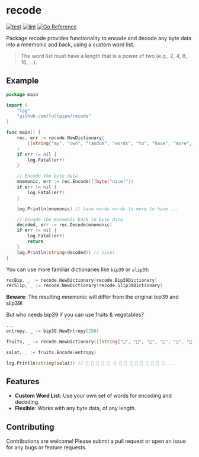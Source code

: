 # recode

[![test](https://github.com/fullpipe/recode/actions/workflows/test.yml/badge.svg)](https://github.com/fullpipe/recode/actions/workflows/test.yml)
[![lint](https://github.com/fullpipe/recode/actions/workflows/lint.yml/badge.svg)](https://github.com/fullpipe/recode/actions/workflows/lint.yml)
[![Go Reference](https://pkg.go.dev/badge/github.com/fullpipe/recode.svg)](https://pkg.go.dev/github.com/fullpipe/recode)

Package recode provides functionality to encode and decode any byte data into a mnemonic and back, using a custom word list.

> The word list must have a length that is a power of two (e.g., 2, 4, 8, 16, ...).

## Example

```go
package main

import (
    "log"
    "github.com/fullpipe/recode"
)

func main() {
    rec, err := recode.NewDictionary(
        []string{"my", "own", "random", "words", "to", "have", "more", "fun"},
    )
    if err != nil {
        log.Fatal(err)
    }

    // Encode the byte data
    mnemonic, err := rec.Encode([]byte("nice!"))
    if err != nil {
        log.Fatal(err)
    }

    log.Println(mnemonic) // have words words to more to have ...

    // Decode the mnemonic back to byte data
    decoded, err := rec.Decode(mnemonic)
    if err != nil {
        log.Fatal(err)
        return
    }
    log.Println(string(decoded)) // nice!
}
```

You can use more familiar dictionaries like `bip39` or `slip39`:

```go
recBip, _ := recode.NewDictionary(recode.Bip39Dictionary)
recSlip, _ := recode.NewDictionary(recode.Slip39Dictionary)
```

**Beware**: The resulting mnemonic will differ from the original bip39 and slip39!

But who needs bip39 if you can use fruits & vegetables?

```go
...
entropy, _ := bip39.NewEntropy(256)

fruits, _ := recode.NewDictionary([]string{"🍇", "🍈", "🍉", "🍊", "🍋", "🍌", "🍍", "🥭", "🍎", "🍐", "🍑", "🍒", "🍓", "🫐", "🥝", "🍅", "🫒", "🥥", "🥑", "🍆", "🥔", "🥕", "🌽", "🌶️", "🫑", "🥒", "🥬", "🥦", "🧄", "🧅", "🥜", "🫘"})

salat, _ := fruits.Encode(entropy)

log.Println(string(salat)) // 🍒 🧄 🍆 🥕 🥑 🫑 🍉 🍇 🥔 🫚 🥥 🍍 🍎 🌽 🍑 ...
```

## Features

- **Custom Word List**: Use your own set of words for encoding and decoding.
- **Flexible**: Works with any byte data, of any length.

## Contributing

Contributions are welcome! Please submit a pull request or open an issue for any bugs or feature requests.
